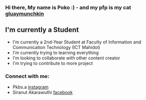 ### Hi there, My name is Poko :) - and my pfp is my cat [gluaymunchkin]

## I'm currently a Student
- I'm currently a 2nd-Year Student at Faculty of Information and Communication Technology (ICT Mahidol)
- I'm currently trying to learning everything 
- I'm looking to collaborate with other content creator
- I'm trying to contribute to more project

### Connect with me:
- Pkbs.a [instagram]
- Siranut Akarawuthi [facebook]


[gluaymunchkin]: https://www.instagram.com/gluaymunchkin/
[instagram]: https://www.instagram.com/pkbs.a/
[facebook]: https://www.facebook.com/siranut.akarawuthi/
